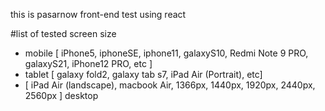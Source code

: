 this is pasarnow front-end test using react

#list of tested screen size

-   mobile [ iPhone5, iphoneSE, iphone11, galaxyS10, Redmi Note 9 PRO, galaxyS21, iPhone12 PRO, etc ]
-   tablet [ galaxy fold2, galaxy tab s7, iPad Air (Portrait), etc]
-   [ iPad Air (landscape), macbook Air, 1366px, 1440px, 1920px, 2440px, 2560px ] desktop
